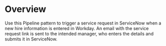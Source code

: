 # Overview

Use this Pipeline pattern to trigger a service request in ServiceNow when a new hire information is entered in Workday. An email with the service request link is sent to the intended manager, who enters the details and submits it in ServiceNow.
